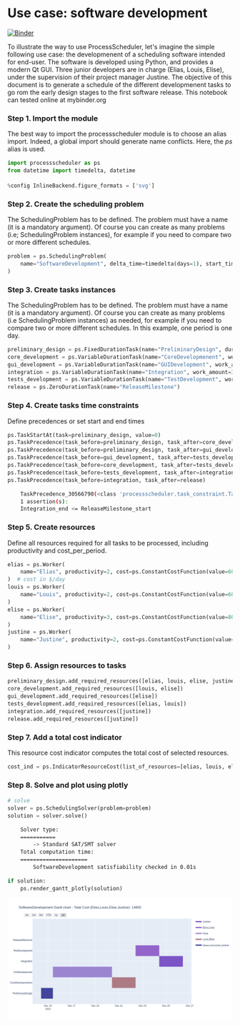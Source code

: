 # Use case: software development

[![Binder](https://mybinder.org/badge_logo.svg)](https://mybinder.org/v2/gh/tpaviot/ProcessScheduler/HEAD?filepath=doc/use-case-software-development.ipynb)

To illustrate the way to use ProcessScheduler, let's imagine the simple following use case: the developmenent of a scheduling software intended for end-user. The software is developed using Python, and provides a modern Qt GUI. Three junior developers are in charge (Elias, Louis, Elise), under the supervision of their project manager Justine. The objective of this document is to generate a schedule of the different developmenent tasks to go rom the early design stages to the first software release. This notebook can tested online at mybinder.org


### Step 1. Import the module
The best way to import the processscheduler module is to choose an alias import. Indeed, a global import should generate name conflicts. Here, the *ps* alias is used.


``` py
import processscheduler as ps
from datetime import timedelta, datetime

%config InlineBackend.figure_formats = ['svg']
```

### Step 2. Create the scheduling problem
The SchedulingProblem has to be defined. The problem must have a name (it is a mandatory argument). Of course you can create as many problems (i.e; SchedulingProblem instances), for example if you need to compare two or more different schedules.

``` py
problem = ps.SchedulingProblem(
    name="SoftwareDevelopment", delta_time=timedelta(days=1), start_time=datetime.now()
)
```

### Step 3. Create tasks instances
The SchedulingProblem has to be defined. The problem must have a name (it is a mandatory argument). Of course you can create as many problems (i.e SchedulingProblem instances) as needed, for example if you need to compare two or more different schedules. In this example, one period is one day.

``` py
preliminary_design = ps.FixedDurationTask(name="PreliminaryDesign", duration=1)  # 1 day
core_development = ps.VariableDurationTask(name="CoreDevelopmenent", work_amount=10)
gui_development = ps.VariableDurationTask(name="GUIDevelopment", work_amount=15)
integration = ps.VariableDurationTask(name="Integration", work_amount=3)
tests_development = ps.VariableDurationTask(name="TestDevelopment", work_amount=8)
release = ps.ZeroDurationTask(name="ReleaseMilestone")
```

### Step 4. Create tasks time constraints
Define precedences or set start and end times

``` py
ps.TaskStartAt(task=preliminary_design, value=0)
ps.TaskPrecedence(task_before=preliminary_design, task_after=core_development)
ps.TaskPrecedence(task_before=preliminary_design, task_after=gui_development)
ps.TaskPrecedence(task_before=gui_development, task_after=tests_development)
ps.TaskPrecedence(task_before=core_development, task_after=tests_development)
ps.TaskPrecedence(task_before=tests_development, task_after=integration)
ps.TaskPrecedence(task_before=integration, task_after=release)
```

``` bash
    TaskPrecedence_30566790(<class 'processscheduler.task_constraint.TaskPrecedence'>)
    1 assertion(s):
    Integration_end <= ReleaseMilestone_start
```

### Step 5. Create resources
Define all resources required for all tasks to be processed, including productivity and cost_per_period.

``` py
elias = ps.Worker(
    name="Elias", productivity=2, cost=ps.ConstantCostFunction(value=600)
)  # cost in $/day
louis = ps.Worker(
    name="Louis", productivity=2, cost=ps.ConstantCostFunction(value=600)
)
elise = ps.Worker(
    name="Elise", productivity=3, cost=ps.ConstantCostFunction(value=800)
)
justine = ps.Worker(
    name="Justine", productivity=2, cost=ps.ConstantCostFunction(value=1200)
)
```

### Step 6. Assign resources to tasks

``` py
preliminary_design.add_required_resources([elias, louis, elise, justine])
core_development.add_required_resources([louis, elise])
gui_development.add_required_resources([elise])
tests_development.add_required_resources([elias, louis])
integration.add_required_resources([justine])
release.add_required_resources([justine])
```
### Step 7. Add a total cost indicator
This resource cost indicator computes the total cost of selected resources.

``` py
cost_ind = ps.IndicatorResourceCost(list_of_resources=[elias, louis, elise, justine])
```

### Step 8. Solve and plot using plotly

``` py
# solve
solver = ps.SchedulingSolver(problem=problem)
solution = solver.solve()
```
``` bash
    Solver type:
    ===========
    	-> Standard SAT/SMT solver
    Total computation time:
    =====================
    	SoftwareDevelopment satisfiability checked in 0.01s
```

``` py
if solution:
    ps.render_gantt_plotly(solution)
```

![Gantt](img/software-development-gantt.png)
